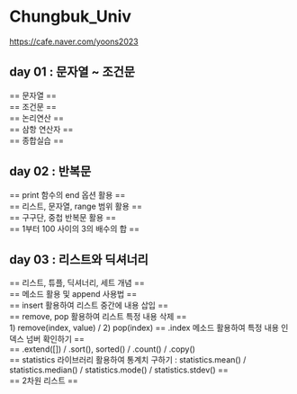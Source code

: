 # Chungbuk_Univ
https://cafe.naver.com/yoons2023

<h2>day 01 : 문자열 ~ 조건문</h2>
== 문자열 ==<br>
== 조건문 ==<br>
== 논리연산 ==<br>
== 삼항 연산자 ==<br>
== 종합실습 ==

<h2>day 02 : 반복문</h2>
== print 함수의 end 옵션 활용 ==<br>
== 리스트, 문자열, range 범위 활용 ==<br>
== 구구단, 중첩 반복문 활용 ==<br>
== 1부터 100 사이의 3의 배수의 합 ==<br>

<h2>day 03 : 리스트와 딕셔너리</h2>
== 리스트, 튜플, 딕셔너리, 세트 개념 ==<br>
== 메소드 활용 및 append 사용법 ==<br>
== insert 활용하여 리스트 중간에 내용 삽입 ==<br>
== remove, pop 활용하여 리스트 특정 내용 삭제 ==<br> 1) remove(index, value) / 2) pop(index)
== .index 메소드 활용하여 특정 내용 인덱스 넘버 확인하기 ==<br>
== .extend([]) / .sort(), sorted() / .count() / .copy()<br>
== statistics 라이브러리 활용하여 통계치 구하기 : statistics.mean() / statistics.median() / statistics.mode() / statistics.stdev() ==<br>
== 2차원 리스트 ==<br>
